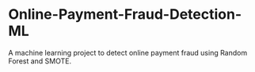 # Online-Payment-Fraud-Detection-ML
A machine learning project to detect online payment fraud using Random Forest and SMOTE.
